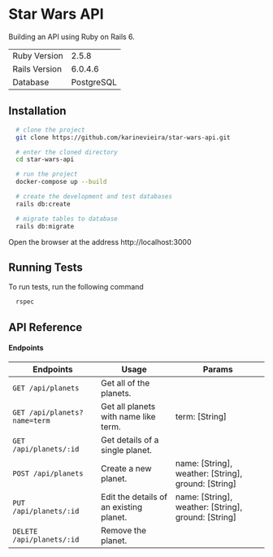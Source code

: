 # Star Wars API

Building an API using Ruby on Rails 6.

<table>
  <tr>
    <td>Ruby Version</td>
    <td>2.5.8</td>
  </tr>
  <tr>
    <td>Rails Version</td>
    <td>6.0.4.6</td>
  </tr>
  <tr>
    <td>Database</td>
    <td>PostgreSQL</td>
  </tr>
</table>

## Installation

```bash
  # clone the project
  git clone https://github.com/karinevieira/star-wars-api.git

  # enter the cloned directory
  cd star-wars-api

  # run the project
  docker-compose up --build

  # create the development and test databases
  rails db:create

  # migrate tables to database
  rails db:migrate
```
Open the browser at the address http://localhost:3000 

## Running Tests

To run tests, run the following command

```bash
  rspec
```

## API Reference

#### Endpoints

| Endpoints                 | Usage                                  | Params                                          |
|---------------------------|----------------------------------------|-------------------------------------------------|
| ``GET /api/planets``           | Get all of the planets.                 |                                                 |
| ``GET /api/planets?name=term`` | Get all planets with name like term.    | term: [String]                                  |
| ``GET /api/planets/:id``       | Get details of a single planet.         |                                                 |
| ``POST /api/planets``          | Create a new planet.                    | name: [String], weather: [String], ground: [String] |
| ``PUT /api/planets/:id``       | Edit the details of an existing planet. | name: [String], weather: [String], ground: [String] |
| ``DELETE /api/planets/:id``    | Remove the planet.                      |                                                 |
